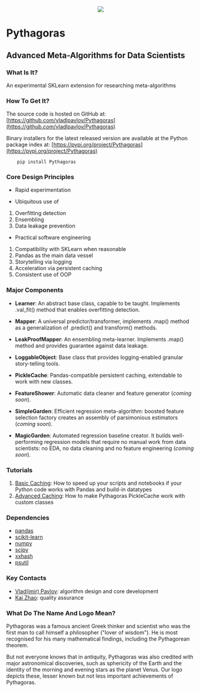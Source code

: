 <div align="center">
  <img src="http://vlpavlov.org/Pythagoras-Logo3.svg"><br>
</div>

# Pythagoras
## Advanced Meta-Algorithms for Data Scientists

### What Is It?

An experimental SKLearn extension for researching meta-algorithms 

### How To Get It?

The source code is hosted on GitHub at:
[https://github.com/vladlpavlov/Pythagoras](https://github.com/vladlpavlov/Pythagoras) 

Binary installers for the latest released version are available at the Python package index at:
[https://pypi.org/project/Pythagoras](https://pypi.org/project/Pythagoras)

        pip install Pythagoras

### Core Design Principles 

* Rapid experimentation

* Ubiquitous use of
1. Overfitting detection 
2. Ensembling  
3. Data leakage prevention 

* Practical software engineering
1. Compatibility with SKLearn when reasonable
2. Pandas as the main data vessel
3. Storytelling via logging
4. Acceleration via persistent caching
5. Consistent use of OOP

### Major Components

* **Learner**: An abstract base class, capable to be taught. 
Implements .val_fit() method that enables overfitting detection.

* **Mapper**: A universal predictor/transformer, implements .map() method 
as a generalization of .predict() and transform() methods.

* **LeakProofMapper**: An ensembling meta-learner. Implements .map() method 
 and provides guarantee against data leakage.

* **LoggableObject**: Base class that provides logging-enabled granular story-telling tools.

* **PickleCache**: Pandas-compatible persistent caching, extendable to work with new classes.

* **FeatureShower**: Automatic data cleaner and feature generator (*coming soon*).

* **SimpleGarden**: Efficient regression meta-algorithm: boosted feature selection factory creates 
an assembly of parsimonious estimators (*coming soon*).

* **MagicGarden**: Automated regression baseline creator. It builds well-performing regression models that 
require no manual work from data scientists: no EDA, no data cleaning and no feature engineering (*coming soon*). 

### Tutorials

1. [Basic Caching](https://github.com/vladlpavlov/Pythagoras/blob/master/Pythagoras_caching_introductory_tutorial.ipynb): 
How to speed up your scripts and notebooks if your Python code works with Pandas and build-in datatypes
2. [Advanced Caching](https://github.com/vladlpavlov/Pythagoras/blob/master/Pythagoras_caching_advanced_tutorial.ipynb): 
How to make Pythagoras PickleCache work with custom classes 


### Dependencies

* [pandas](https://pandas.pydata.org/)
* [scikit-learn](https://scikit-learn.org/) 
* [numpy](https://numpy.org/)
* [scipy](https://www.scipy.org/)
* [xxhash](https://pypi.org/project/xxhash/)
* [psutil](https://pypi.org/project/psutil/)

### Key Contacts

* [Vlad(imir) Pavlov](https://www.linkedin.com/in/vlpavlov/): algorithm design and core development 
* [Kai Zhao](https://www.linkedin.com/in/kaimzhao/): quality assurance

### What Do The Name And Logo Mean?

Pythagoras was a famous ancient Greek thinker and scientist 
who was the first man to call himself a philosopher ("lover of wisdom"). 
He is most recognised for his many mathematical findings, 
including the Pythagorean theorem. 

But not everyone knows that in antiquity, Pythagoras was also credited with major astronomical discoveries,
such as sphericity of the Earth and the identity of the morning and evening stars as the planet Venus. 
Our logo depicts these, lesser known but not less important achievements of Pythagoras.